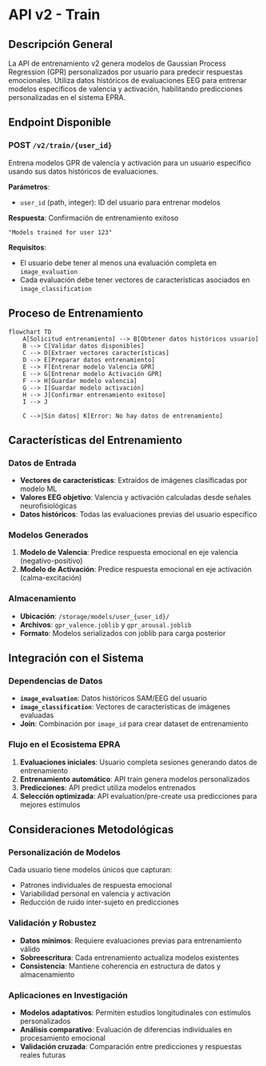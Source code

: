 # API v2 - Train

## Descripción General

La API de entrenamiento v2 genera modelos de Gaussian Process Regression (GPR) personalizados por usuario para predecir respuestas emocionales. Utiliza datos históricos de evaluaciones EEG para entrenar modelos específicos de valencia y activación, habilitando predicciones personalizadas en el sistema EPRA.

## Endpoint Disponible

### POST `/v2/train/{user_id}`

Entrena modelos GPR de valencia y activación para un usuario específico usando sus datos históricos de evaluaciones.

**Parámetros**:
- `user_id` (path, integer): ID del usuario para entrenar modelos

**Respuesta**: Confirmación de entrenamiento exitoso
```
"Models trained for user 123"
```

**Requisitos**:
- El usuario debe tener al menos una evaluación completa en `image_evaluation`
- Cada evaluación debe tener vectores de características asociados en `image_classification`

## Proceso de Entrenamiento

```mermaid
flowchart TD
    A[Solicitud entrenamiento] --> B[Obtener datos históricos usuario]
    B --> C[Validar datos disponibles]
    C --> D[Extraer vectores características]
    D --> E[Preparar datos entrenamiento]
    E --> F[Entrenar modelo Valencia GPR]
    E --> G[Entrenar modelo Activación GPR]
    F --> H[Guardar modelo valencia]
    G --> I[Guardar modelo activación]
    H --> J[Confirmar entrenamiento exitoso]
    I --> J
    
    C -->|Sin datos| K[Error: No hay datos de entrenamiento]
```

## Características del Entrenamiento

### Datos de Entrada
- **Vectores de características**: Extraídos de imágenes clasificadas por modelo ML
- **Valores EEG objetivo**: Valencia y activación calculadas desde señales neurofisiológicas
- **Datos históricos**: Todas las evaluaciones previas del usuario específico

### Modelos Generados
1. **Modelo de Valencia**: Predice respuesta emocional en eje valencia (negativo-positivo)
2. **Modelo de Activación**: Predice respuesta emocional en eje activación (calma-excitación)

### Almacenamiento
- **Ubicación**: `/storage/models/user_{user_id}/`
- **Archivos**: `gpr_valence.joblib` y `gpr_arousal.joblib`
- **Formato**: Modelos serializados con joblib para carga posterior

## Integración con el Sistema

### Dependencias de Datos
- **`image_evaluation`**: Datos históricos SAM/EEG del usuario
- **`image_classification`**: Vectores de características de imágenes evaluadas
- **Join**: Combinación por `image_id` para crear dataset de entrenamiento

### Flujo en el Ecosistema EPRA
1. **Evaluaciones iniciales**: Usuario completa sesiones generando datos de entrenamiento
2. **Entrenamiento automático**: API train genera modelos personalizados
3. **Predicciones**: API predict utiliza modelos entrenados
4. **Selección optimizada**: API evaluation/pre-create usa predicciones para mejores estímulos

## Consideraciones Metodológicas

### Personalización de Modelos
Cada usuario tiene modelos únicos que capturan:
- Patrones individuales de respuesta emocional
- Variabilidad personal en valencia y activación
- Reducción de ruido inter-sujeto en predicciones

### Validación y Robustez
- **Datos mínimos**: Requiere evaluaciones previas para entrenamiento válido
- **Sobreescritura**: Cada entrenamiento actualiza modelos existentes
- **Consistencia**: Mantiene coherencia en estructura de datos y almacenamiento

### Aplicaciones en Investigación
- **Modelos adaptativos**: Permiten estudios longitudinales con estímulos personalizados
- **Análisis comparativo**: Evaluación de diferencias individuales en procesamiento emocional
- **Validación cruzada**: Comparación entre predicciones y respuestas reales futuras
